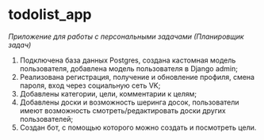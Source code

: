# todolist_app


*Приложение для работы с персональными задачами (Планировщик задач)*

1) Подключена база данных Postgres, создана кастомная модель пользователя, добавлена модель пользователя в Django admin;
2) Реализована регистрация, получение и обновление профиля, смена пароля, вход через социальную сеть VK;
3) Добавлены категории, цели, комментарии к целям;
4) Добавлены доски и возможность шеринга досок, пользователи имеют возможность смотреть/редактировать доски других пользователей;
5) Создан бот, с помощью которого можно создать и посмотреть цели.




